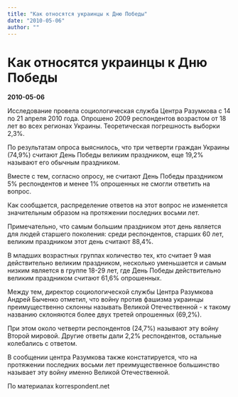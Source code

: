 ```yaml
---
title: "Как относятся украинцы к Дню Победы"
date: "2010-05-06"
author: ""
---
```


# Как относятся украинцы к Дню Победы

**2010-05-06** 

Исследование провела социологическая служба Центра Разумкова с 14 по 21 апреля 2010 года. Опрошено 2009 респондентов возрастом от 18 лет во всех регионах Украины. Теоретическая погрешность выборки 2,3%.

По результатам опроса выяснилось, что три четверти граждан Украины (74,9%) считают День Победы великим праздником, еще 19,2% называют его обычным праздником.

Вместе с тем, согласно опросу, не считают День Победы праздником 5% респондентов и менее 1% опрошенных не смогли ответить на вопрос.

Как сообщается, распределение ответов на этот вопрос не изменяется значительным образом на протяжении последних восьми лет.

Примечательно, что самым большим праздником этот день является для людей старшего поколения: среди респондентов, старших 60 лет, великим праздником этот день считают 88,4%.

В младших возрастных группах количество тех, кто считает 9 мая действительно великим праздником, несколько уменьшается и самым низким является в группе 18-29 лет, где День Победы действительно великим праздником считают 61,6% опрошенных.

Между тем, директор социологической службы Центра Разумкова Андрей Быченко отметил, что войну против фашизма украинцы преимущественно склонны называть Великой Отечественной - к такому названию склоняются более двух третей опрошенных (69,2%).

При этом около четверти респондентов (24,7%) называют эту войну Второй мировой. Другие ответы дали 2,2% респондентов, остальные колебались с ответом.

В сообщении центра Разумкова также констатируется, что на протяжении последних восьми лет преимущественное большинство называет эту войну именно Великой Отечественной.

По материалах korrespondent.net